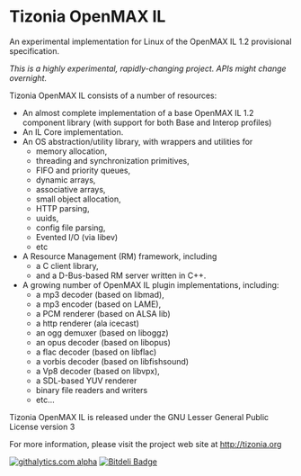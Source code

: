 Tizonia OpenMAX IL
==================

An experimental implementation for Linux of the OpenMAX IL 1.2 provisional
specification.

_This is a highly experimental, rapidly-changing project. APIs might change overnight._

Tizonia OpenMAX IL consists of a number of resources:

* An almost complete implementation of a base OpenMAX IL 1.2 component library
  (with support for both Base and Interop profiles)
* An IL Core implementation.
* An OS abstraction/utility library, with wrappers and utilities for
    * memory allocation,
    * threading and synchronization primitives,
    * FIFO and priority queues,
    * dynamic arrays,
    * associative arrays,
    * small object allocation,
    * HTTP parsing,
    * uuids,
    * config file parsing,
    * Evented I/O (via libev)
    * etc
* A Resource Management (RM) framework, including
  * a C client library,
  * and a D-Bus-based RM server written in C++.
* A growing number of OpenMAX IL plugin implementations, including:
  * a mp3 decoder (based on libmad),
  * a mp3 encoder (based on LAME),
  * a PCM renderer (based on ALSA lib)
  * a http renderer (ala icecast)
  * an ogg demuxer (based on liboggz)
  * an opus decoder (based on libopus)
  * a flac decoder (based on libflac)
  * a vorbis decoder (based on libfishsound)
  * a Vp8 decoder (based on libvpx),
  * a SDL-based YUV renderer
  * binary file readers and writers
  * etc...

Tizonia OpenMAX IL is released under the GNU Lesser General Public License
version 3

For more information, please visit the project web site at http://tizonia.org

[![githalytics.com alpha](https://cruel-carlota.pagodabox.com/4770c19ac3ef04585d85aa79020c42c8 "githalytics.com")](http://githalytics.com/tizonia/tizonia-openmax-il)
[![Bitdeli Badge](https://d2weczhvl823v0.cloudfront.net/tizonia/tizonia-openmax-il/trend.png)](https://bitdeli.com/free "Bitdeli Badge")

